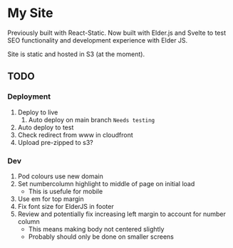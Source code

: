 
# My Site

Previously built with React-Static. Now built with Elder.js and Svelte to test SEO functionality and development experience with Elder JS.

Site is static and hosted in S3 (at the moment).

## TODO

### Deployment

1. Deploy to live
   1. Auto deploy on main branch `Needs testing`
2. Auto deploy to test
3. Check redirect from www in cloudfront
4. Upload pre-zipped to s3?


### Dev

1. Pod colours use new domain
2. Set numbercolumn highlight to middle of page on initial load
   - This is usefule for mobile
3. Use em for top margin
4. Fix font size for ElderJS in footer
5. Review and potentially fix increasing left margin to account for number column
   - This means making body not centered slightly
   - Probably should only be done on smaller screens
